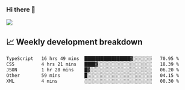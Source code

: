 ### Hi there 👋
<img align="center" src="https://github-readme-stats.vercel.app/api?username=Tumao727&show_icons=true&hide_title=true&theme=dracula" />


## 📈 Weekly development breakdown
<!--START_SECTION:waka-->

```txt
TypeScript   16 hrs 49 mins  █████████████████▓░░░░░░░   70.95 %
CSS          4 hrs 21 mins   ████▓░░░░░░░░░░░░░░░░░░░░   18.39 %
JSON         1 hr 28 mins    █▓░░░░░░░░░░░░░░░░░░░░░░░   06.20 %
Other        59 mins         █░░░░░░░░░░░░░░░░░░░░░░░░   04.15 %
XML          4 mins          ░░░░░░░░░░░░░░░░░░░░░░░░░   00.30 %
```

<!--END_SECTION:waka-->